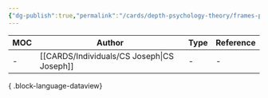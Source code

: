 ```yaml
---
{"dg-publish":true,"permalink":"/cards/depth-psychology-theory/frames-per-second-bandwidth/","created":"2023-04-23T11:18:51.160+02:00","updated":"2023-05-02T10:47:54.024+02:00"}
---
```


| MOC | Author                                        | Type | Reference |
| --- | --------------------------------------------- | ---- | --------- |
| \-  | [[CARDS/Individuals/CS Joseph\|CS Joseph]] | \-   | \-        |

{ .block-language-dataview}